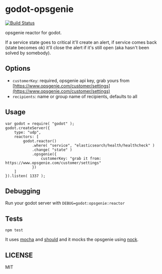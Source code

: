 # godot-opsgenie

[![Build Status](https://travis-ci.org/oroce/godot-opsgenie.png?branch=master)](https://travis-ci.org/oroce/godot-opsgenie)

opsgenie reactor for godot.

If a service state goes to critical it'll create an alert, if service comes back (state becomes ok) it'll close the alert if it's still open (aka hasn't been solved by somebody).

## Options

- `customerKey`: required, opsgenie api key, grab yours from [https://www.opsgenie.com/customer/settings](https://www.opsgenie.com/customer/settings)
- `recipients`: name or group name of recipients, defaults to all

## Usage
    var godot = require( "godot" );
    godot.createServer({
        type: "udp",
        reactors: [
            godot.reactor()
                .where( "service", "elasticsearch/health/healthcheck" )
                .change( "state" )
                .opsgenie({
                    customerKey: "grab it from: https://www.opsgenie.com/customer/settings"
                })
        ]
    }).listen( 1337 );

## Debugging

Run your godot server with `DEBUG=godot:opsgenie:reactor`

## Tests

`npm test`

It uses [mocha](https://github.com/visionmedia/mocha) and [should](https://github.com/visionmedia/should.js) and it mocks the opsgenie using [nock](https://github.com/pgte/nock).

## LICENSE

MIT
